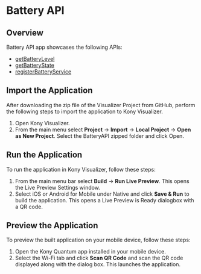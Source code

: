 # Battery API
## Overview
Battery API app showcases the following APIs:

- [getBatteryLevel](https://docs.kony.com/konylibrary/visualizer/viz_api_dev_guide/Default.htm#kony.os_functions_batteryapi.htm#getBatteryLevel%3FTocPath%3DBattery%2520API%7CFunctions%7C_____1)
- [getBatteryState](https://docs.kony.com/konylibrary/visualizer/viz_api_dev_guide/Default.htm#kony.os_functions_batteryapi.htm#getBatteryState%3FTocPath%3DBattery%2520API%7CFunctions%7C_____2)
- [registerBatteryService](https://docs.kony.com/konylibrary/visualizer/viz_api_dev_guide/Default.htm#kony.os_functions_batteryapi.htm#registerBatteryService%3FTocPath%3DBattery%2520API%7CFunctions%7C_____3)

## Import the Application
After downloading the zip file of the Visualizer Project from GitHub, perform the following steps to import the application to Kony Visualizer.

1. Open Kony Visualizer.
2. From the main menu select **Project** → **Import** → **Local Project** → **Open as New Project**. Select the BatteryAPI zipped folder and click Open.

## Run the Application
To run the application in Kony Visualizer, follow these steps:

1. From the main menu bar select **Build** → **Run Live Preview**. This opens the Live Preview Settings window.
2. Select iOS or Android for Mobile under Native and click **Save & Run** to build the application. This opens a Live Preview is Ready dialogbox with a QR code.

## Preview the Application
To preview the built application on your mobile device, follow these steps:

1. Open the Kony Quantum app installed in your mobile device.
2. Select the Wi-Fi tab and click **Scan QR Code** and scan the QR code displayed along with the dialog box. This launches the application.

